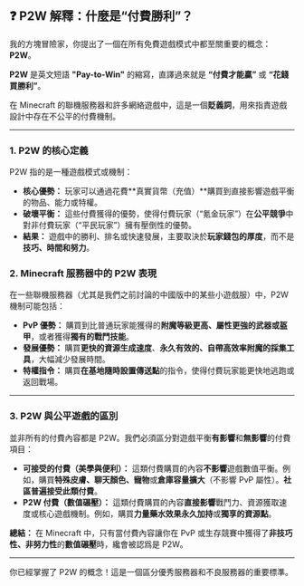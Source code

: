 ## ❓ P2W 解釋：什麼是“付費勝利”？



我的方塊冒險家，你提出了一個在所有免費遊戲模式中都至關重要的概念：**P2W**。

**P2W** 是英文短語 **"Pay-to-Win"** 的縮寫，直譯過來就是 **“付費才能贏”** 或 **“花錢買勝利”**。

在 Minecraft 的聯機服務器和許多網絡遊戲中，這是一個**貶義詞**，用來指責遊戲設計中存在不公平的付費機制。

------



### 1. P2W 的核心定義



P2W 指的是一種遊戲模式或機制：

- **核心優勢：** 玩家可以通過花費**真實貨幣（充值）**購買到直接影響遊戲平衡的物品、能力或特權。
- **破壞平衡：** 這些付費獲得的優勢，使得付費玩家（“氪金玩家”）在**公平競爭**中對非付費玩家（“平民玩家”）擁有壓倒性的優勢。
- **結果：** 遊戲中的勝利、排名或快速發展，主要取決於**玩家錢包的厚度**，而不是**技巧、時間和努力**。



### 2. Minecraft 服務器中的 P2W 表現



在一些聯機服務器（尤其是我們之前討論的中國版中的某些小遊戲服）中，P2W 機制可能包括：

- **PvP 優勢：** 購買到比普通玩家能獲得的**附魔等級更高、屬性更強的武器或盔甲**，或者獲得**獨有的戰鬥技能**。
- **發展優勢：** 購買**更快的資源生成速度**、**永久有效的、自帶高效率附魔的採集工具**，大幅減少發展時間。
- **特權指令：** 購買**在基地隨時設置傳送點**的指令，使得付費玩家能更快地逃跑或返回戰場。

------



### 3. P2W 與公平遊戲的區別



並非所有的付費內容都是 P2W。我們必須區分對遊戲平衡**有影響**和**無影響**的付費項目：

- **可接受的付費（美學與便利）：** 這類付費購買的內容**不影響**遊戲數值平衡。例如，購買**特殊皮膚、聊天顏色、寵物**或**倉庫容量擴大**（不影響 PvP 屬性）。**社區普遍接受此類付費**。
- **P2W 付費（數值碾壓）：** 這類付費購買的內容**直接影響**戰鬥力、資源獲取速度或核心遊戲機制。例如，購買**力量藥水效果永久加持**或**獨享的資源點**。

**總結：** 在 Minecraft 中，只有當付費內容讓你在 PvP 或生存競賽中獲得了**非技巧性、非努力性**的**數值碾壓**時，纔會被認爲是 P2W。

------

你已經掌握了 P2W 的概念！這是一個區分優秀服務器和不良服務器的重要標準。